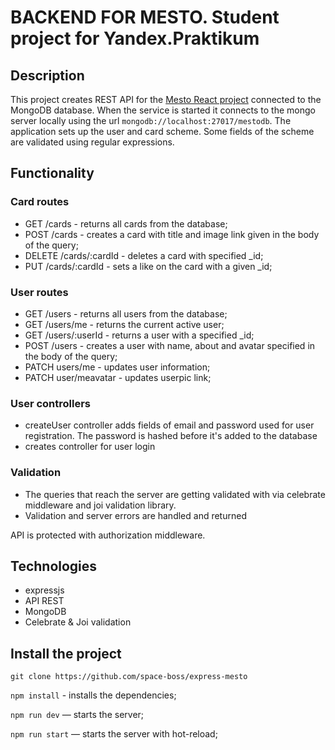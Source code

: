 # BACKEND FOR MESTO. Student project for Yandex.Praktikum

## Description
This project creates REST API for the [Mesto React project](https://github.com/space-boss/mesto-react) connected to the MongoDB database. When the service is started it connects to the mongo server locally using the url `mongodb://localhost:27017/mestodb`. The application sets up the user and card scheme. Some fields of the scheme are validated using regular expressions. 

## Functionality
### Card routes
* GET /cards - returns all cards from the database;
* POST /cards - creates a card with title and image link given in the body of the query;
* DELETE /cards/:cardId - deletes a card with specified _id;
* PUT /cards/:cardId - sets a like on the card with a given _id; 

### User routes
* GET /users - returns all users from the database;
* GET /users/me - returns the current active user;
* GET /users/:userId - returns a user with a specified _id;
* POST /users - creates a user with name, about and avatar specified in the body of the query;
* PATCH users/me - updates user information;
* PATCH user/meavatar - updates userpic link;

### User controllers
* createUser controller adds fields of email and password used for user registration. The password is hashed before it's added to the database
* creates controller for user login 

### Validation
* The queries that reach the server are getting validated with via celebrate middleware and joi validation library. 
* Validation and server errors are handled and returned

API is protected with authorization middleware. 

## Technologies
* expressjs
* API REST
* MongoDB
* Celebrate & Joi validation

## Install the project
`git clone https://github.com/space-boss/express-mesto`

`npm install` - installs the dependencies;

`npm run dev` — starts the server; 

`npm run start` — starts the server with hot-reload;
